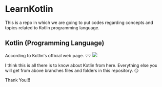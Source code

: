 # LearnKotlin

This is a repo in which we are going to put codes regarding concepts and topics related to Kotlin programming language.

## Kotlin (Programming Language)

According to Kotlin's official web page. :bulb::bulb:
![](https://i.imgur.com/YBJQqp9.jpg)

I think this is all there is to know about Kotlin from here. Everything else you will get from above branches files and folders in this repository. :smirk:

Thank You!!!